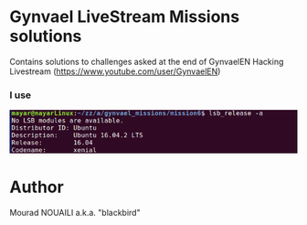 # Gynvael LiveStream Missions solutions

Contains solutions to challenges asked at the end of GynvaelEN Hacking Livestream (https://www.youtube.com/user/GynvaelEN)

### I use

![Ubuntu](/images/myDist.png)


# Author

Mourad NOUAILI a.k.a. "blackbird"

